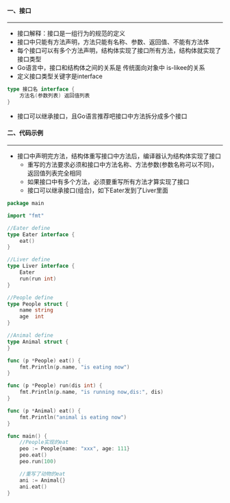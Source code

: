 #### 一、接口

***

* 接口解释：接口是一组行为的规范的定义
* 接口中只能有方法声明，方法只能有名称、参数、返回值、不能有方法体
* 每个接口可以有多个方法声明，结构体实现了接口所有方法，结构体就实现了接口类型
* Go语言中，接口和结构体之间的关系是 传统面向对象中 is-likee的关系
* 定义接口类型关键字是interface

```go
type 接口名 interface {
	方法名(参数列表) 返回值列表
}
```

* 接口可以继承接口，且Go语言推荐吧接口中方法拆分成多个接口

#### 二、代码示例

****

* 接口中声明完方法，结构体重写接口中方法后，编译器认为结构体实现了接口
  * 重写的方法要求必须和接口中方法名称、方法参数(参数名称可以不同)，返回值列表完全相同
  * 如果接口中有多个方法，必须要重写所有方法才算实现了接口
  * 接口可以继承接口(组合)，如下Eater发到了Liver里面

```go
package main

import "fmt"

//Eater define
type Eater interface {
	eat()
}

//Liver define
type Liver interface {
	Eater
	run(run int)
}

//People define
type People struct {
	name string
	age  int
}

//Animal define
type Animal struct {
}

func (p *People) eat() {
	fmt.Println(p.name, "is eating now")
}

func (p *People) run(dis int) {
	fmt.Println(p.name, "is running now,dis:", dis)
}

func (p *Animal) eat() {
	fmt.Println("animal is eating now")
}

func main() {
	//People实现的eat
	peo := People{name: "xxx", age: 111}
	peo.eat()
	peo.run(100)

	//重写了动物的eat
	ani := Animal{}
	ani.eat()
}

```





